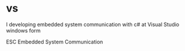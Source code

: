 # vs
I developing embedded system communication with c# at Visual Studio windows form

ESC Embedded System Communication
